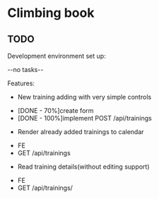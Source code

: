 Climbing book
=============


TODO
-----

Development environment set up:

--no tasks--

Features:

* New training adding with very simple controls
 - [DONE - 70%]create form
 - [DONE - 100%]implement POST /api/trainings
* Render already added trainings to calendar
 - FE
 - GET /api/trainings
* Read training details(without editing support)
 - FE
 - GET /api/trainings/<training-id>
